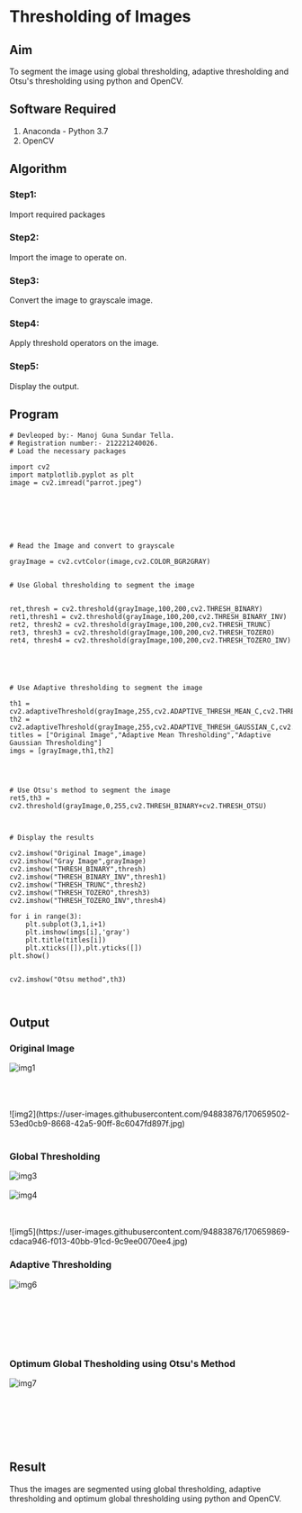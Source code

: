 # Thresholding of Images
## Aim
To segment the image using global thresholding, adaptive thresholding and Otsu's thresholding using python and OpenCV.

## Software Required
1. Anaconda - Python 3.7
2. OpenCV

## Algorithm

### Step1:
Import required packages
<br>

### Step2:
Import the image to operate on.
<br>

### Step3:
Convert the image to grayscale image.
<br>

### Step4:
Apply threshold operators on the image.
<br>

### Step5:
Display the output.
<br>

## Program
```
# Devleoped by:- Manoj Guna Sundar Tella.
# Registration number:- 212221240026.
# Load the necessary packages

import cv2
import matplotlib.pyplot as plt
image = cv2.imread("parrot.jpeg")







# Read the Image and convert to grayscale

grayImage = cv2.cvtColor(image,cv2.COLOR_BGR2GRAY)


# Use Global thresholding to segment the image


ret,thresh = cv2.threshold(grayImage,100,200,cv2.THRESH_BINARY)
ret1,thresh1 = cv2.threshold(grayImage,100,200,cv2.THRESH_BINARY_INV)
ret2, thresh2 = cv2.threshold(grayImage,100,200,cv2.THRESH_TRUNC)
ret3, thresh3 = cv2.threshold(grayImage,100,200,cv2.THRESH_TOZERO)
ret4, thresh4 = cv2.threshold(grayImage,100,200,cv2.THRESH_TOZERO_INV)





# Use Adaptive thresholding to segment the image

th1 = cv2.adaptiveThreshold(grayImage,255,cv2.ADAPTIVE_THRESH_MEAN_C,cv2.THRESH_BINARY,11,2)
th2 = cv2.adaptiveThreshold(grayImage,255,cv2.ADAPTIVE_THRESH_GAUSSIAN_C,cv2.THRESH_BINARY,11,2)
titles = ["Original Image","Adaptive Mean Thresholding","Adaptive Gaussian Thresholding"]
imgs = [grayImage,th1,th2]




# Use Otsu's method to segment the image 
ret5,th3 = cv2.threshold(grayImage,0,255,cv2.THRESH_BINARY+cv2.THRESH_OTSU)



# Display the results

cv2.imshow("Original Image",image)
cv2.imshow("Gray Image",grayImage)
cv2.imshow("THRESH_BINARY",thresh)
cv2.imshow("THRESH_BINARY_INV",thresh1)
cv2.imshow("THRESH_TRUNC",thresh2)
cv2.imshow("THRESH_TOZERO",thresh3)
cv2.imshow("THRESH_TOZERO_INV",thresh4)

for i in range(3):
    plt.subplot(3,1,i+1)
    plt.imshow(imgs[i],'gray')
    plt.title(titles[i])
    plt.xticks([]),plt.yticks([])
plt.show()


cv2.imshow("Otsu method",th3)



```
## Output

### Original Image
![img1](https://user-images.githubusercontent.com/94883876/170659350-72f7be25-bd2f-42f7-8f9e-8ca923833c28.jpg)

<br>
<br>
<br>
![img2](https://user-images.githubusercontent.com/94883876/170659502-53ed0cb9-8668-42a5-90ff-8c6047fd897f.jpg)

<br>
<br>

### Global Thresholding
![img3](https://user-images.githubusercontent.com/94883876/170659660-16bab5ff-6853-46d6-8fd0-be1fbd36ac76.jpg)
<br>
<br>
![img4](https://user-images.githubusercontent.com/94883876/170659775-297ba570-a5aa-45df-98cf-6707aca17b6d.jpg)

<br>
<br>
![img5](https://user-images.githubusercontent.com/94883876/170659869-cdaca946-f013-40bb-91cd-9c9ee0070ee4.jpg)

<br>

### Adaptive Thresholding
![img6](https://user-images.githubusercontent.com/94883876/170659912-a90d7af0-7171-4e31-83eb-8d764230ed93.jpg)

<br>
<br>
<br>
<br>
<br>

### Optimum Global Thesholding using Otsu's Method
![img7](https://user-images.githubusercontent.com/94883876/170659945-83a260d2-60b5-4a45-a939-68e60738e1e8.jpg)

<br>
<br>
<br>
<br>
<br>


## Result
Thus the images are segmented using global thresholding, adaptive thresholding and optimum global thresholding using python and OpenCV.

